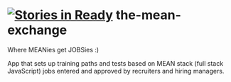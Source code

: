 [![Stories in Ready](https://badge.waffle.io/austin-pair-programming/the-mean-exchange.png?label=ready&title=Ready)](https://waffle.io/austin-pair-programming/the-mean-exchange)
the-mean-exchange
=================

Where MEANies get JOBSies :)

App that sets up training paths and tests based on MEAN stack (full stack JavaScript) jobs
entered and approved by recruiters and hiring managers.
